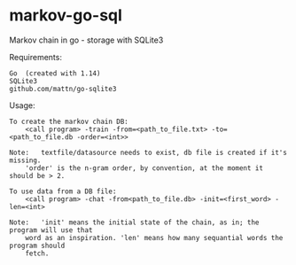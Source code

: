# markov-go-sql
Markov chain in go - storage with SQLite3


Requirements:
	
	Go 	(created with 1.14)
	SQLite3
	github.com/mattn/go-sqlite3


Usage:

	To create the markov chain DB:
		<call program> -train -from=<path_to_file.txt> -to=<path_to_file.db -order=<int>>
	
	Note: 	textfile/datasource needs to exist, db file is created if it's missing.
		'order' is the n-gram order, by convention, at the moment it should be > 2.

	To use data from a DB file:
		<call program> -chat -from<path_to_file.db> -init=<first_word> -len=<int>

	Note: 	'init' means the initial state of the chain, as in; the program will use that
		word as an inspiration. 'len' means how many sequantial words the program should
		fetch.
	
 

